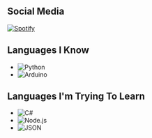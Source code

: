 ## Social Media
[![Spotify](https://akif9748.me/badges/spotify.svg)](https://open.spotify.com/user/jouldo2g3acfdnudtzvuz8tid?si=ddbe2bcae3124c4c)


## Languages I Know
* ![Python](https://akif9748.me/badges/python.svg)
* ![Arduino](https://akif9748.me/badges/arduino.svg)

## Languages I'm Trying To Learn
* ![C#](https://akif9748.me/badges/csharp.svg)
*  ![Node.js](https://akif9748.me/badges/node.svg)
* ![JSON](https://akif9748.me/badges/json.svg)



<!--
**neganor/neganor** is a ✨ _special_ ✨ repository because its `README.md` (this file) appears on your GitHub profile.

Here are some ideas to get you started:

- 🔭 I’m currently working on ...
- 🌱 I’m currently learning ...
- 👯 I’m looking to collaborate on ...
- 🤔 I’m looking for help with ...
- 💬 Ask me about ...
- 📫 How to reach me: ...
- 😄 Pronouns: ...
- ⚡ Fun fact: ...
-->
